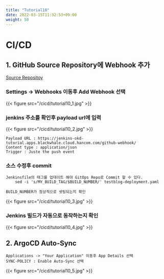 ```yaml
---
title: "Tutorial10"
date: 2022-03-15T11:32:53+09:00
weight: 50
---
```


# CI/CD

## 1. GitHub Source Repository에 Webhook 추가
[Source Repositoy](https://github.com/blackwhale-testuser/okd-tutorial1-src)

### Settings -> Webhooks 이동후 Add Webhook 선택
{{< figure src="/cicd/tutorial10_1.jpg" >}}  

### jenkins 주소를 확인후 payload url에 입력
{{< figure src="/cicd/tutorial10_2.jpg" >}}  

```
Payload URL : https://jenkins-okd-tutorial.apps.blackwhale.cloud.hancom.com/github-webhook/
Content type : application/json
Trigger : Juste the push event
```

### 소스 수정후 commit
```
Jenkinsfile의 태그를 업데이트 해야 GitOps Repo로 Commit 할 수 있다. 
    sed -i 's/MY_BUILD_TAG/$BUILD_NUMBER/' testblog-deployment.yaml

BUILD_NUMBER가 정상적으로 셋팅되는지 확인
```
{{< figure src="/cicd/tutorial10_3.jpg" >}}  

### Jenkins 빌드가 자동으로 동작하는지 확인
{{< figure src="/cicd/tutorial10_4.jpg" >}}  

## 2. ArgoCD Auto-Sync
```
Applications -> "Your Application" 이동후 App Details 선택
SYNC-POLICY : Enable Auto-Sync 선택
```
{{< figure src="/cicd/tutorial10_5.jpg" >}}